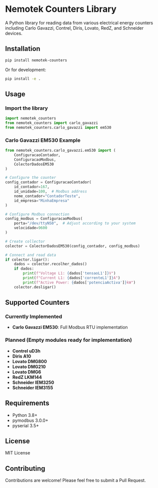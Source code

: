 # Nemotek Counters Library

A Python library for reading data from various electrical energy counters including Carlo Gavazzi, Contrel, Diris, Lovato, RedZ, and Schneider devices.

## Installation

```bash
pip install nemotek-counters
```

Or for development:
```bash
pip install -e .
```

## Usage

### Import the library
```python
import nemotek_counters
from nemotek_counters import carlo_gavazzi
from nemotek_counters.carlo_gavazzi import em530
```

### Carlo Gavazzi EM530 Example
```python
from nemotek_counters.carlo_gavazzi.em530 import (
    ConfiguracaoContador, 
    ConfiguracaoModbus, 
    ColectorDadosEM530
)

# Configure the counter
config_contador = ConfiguracaoContador(
    id_contador=167,
    id_unidade=100,  # Modbus address
    nome_contador="ContadorTeste",
    id_empresa="MinhaEmpresa"
)

# Configure Modbus connection
config_modbus = ConfiguracaoModbus(
    porta="/dev/ttyNS0",  # Adjust according to your system
    velocidade=9600
)

# Create collector
colector = ColectorDadosEM530(config_contador, config_modbus)

# Connect and read data
if colector.ligar():
    dados = colector.recolher_dados()
    if dados:
        print(f"Voltage L1: {dados['tensaoL1']}V")
        print(f"Current L1: {dados['correnteL1']}A")
        print(f"Active Power: {dados['potenciaActiva']}kW")
    colector.desligar()
```

## Supported Counters

### Currently Implemented
- **Carlo Gavazzi EM530**: Full Modbus RTU implementation

### Planned (Empty modules ready for implementation)
- **Contrel uD3h**
- **Diris A10**
- **Lovato DMG800**
- **Lovato DMG210** 
- **Lovato DMG6**
- **RedZ LKM144**
- **Schneider IEM3250**
- **Schneider IEM3155**

## Requirements

- Python 3.8+
- pymodbus 3.0.0+
- pyserial 3.5+

## License

MIT License

## Contributing

Contributions are welcome! Please feel free to submit a Pull Request.